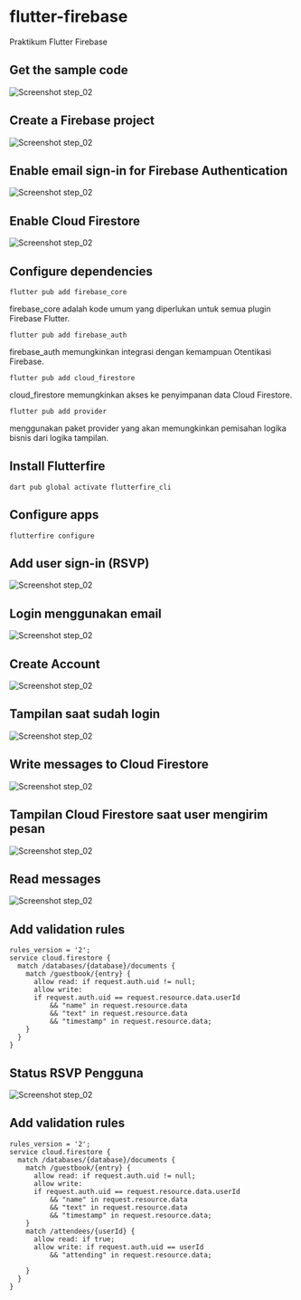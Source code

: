 # flutter-firebase
Praktikum Flutter Firebase

## Get the sample code
![Screenshot step_02](images/01.png)

## Create a Firebase project
![Screenshot step_02](images/02.png)

## Enable email sign-in for Firebase Authentication
![Screenshot step_02](images/06.png)

## Enable Cloud Firestore
![Screenshot step_02](images/09.png)

## Configure dependencies
```
flutter pub add firebase_core 
```
firebase_core adalah kode umum yang diperlukan untuk semua plugin Firebase Flutter.

```
flutter pub add firebase_auth
```
firebase_auth memungkinkan integrasi dengan kemampuan Otentikasi Firebase.
```
flutter pub add cloud_firestore
```
cloud_firestore memungkinkan akses ke penyimpanan data Cloud Firestore.
```
flutter pub add provider
```
menggunakan paket provider yang akan memungkinkan pemisahan logika bisnis dari logika tampilan.

## Install Flutterfire
```
dart pub global activate flutterfire_cli
```

## Configure apps
```
flutterfire configure
```

## Add user sign-in (RSVP)
![Screenshot step_02](images/13.png)

## Login menggunakan email
![Screenshot step_02](images/14.png)

## Create Account
![Screenshot step_02](images/15.png)

## Tampilan saat sudah login
![Screenshot step_02](images/16.png)

## Write messages to Cloud Firestore
![Screenshot step_02](images/17.png)

## Tampilan Cloud Firestore saat user mengirim pesan
![Screenshot step_02](images/22.png)

## Read messages
![Screenshot step_02](images/20.png)

## Add validation rules
```
rules_version = '2';
service cloud.firestore {
  match /databases/{database}/documents {
    match /guestbook/{entry} {
      allow read: if request.auth.uid != null;
      allow write:
      if request.auth.uid == request.resource.data.userId
          && "name" in request.resource.data
          && "text" in request.resource.data
          && "timestamp" in request.resource.data;
    }
  }
}
```

## Status RSVP Pengguna
![Screenshot step_02](images/21.png)

## Add validation rules
```
rules_version = '2';
service cloud.firestore {
  match /databases/{database}/documents {
    match /guestbook/{entry} {
      allow read: if request.auth.uid != null;
      allow write:
      if request.auth.uid == request.resource.data.userId
          && "name" in request.resource.data
          && "text" in request.resource.data
          && "timestamp" in request.resource.data;
    }
    match /attendees/{userId} {
      allow read: if true;
      allow write: if request.auth.uid == userId
          && "attending" in request.resource.data;

    }
  }
}
```
